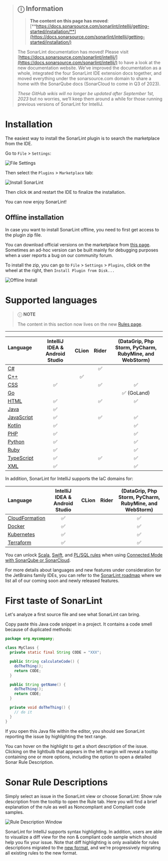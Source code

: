 > ## ⓘ **Information**
>
>>**The content on this page has moved**: [**https://docs.sonarsource.com/sonarlint/intellij/getting-started/installation/**](https://docs.sonarsource.com/sonarlint/intellij/getting-started/installation/) 
>
>The SonarLint documentation has moved! Please visit [https://docs.sonarsource.com/sonarlint/intellij/](https://docs.sonarsource.com/sonarlint/intellij/) to have a look at the new documentation website. We’ve improved the documentation as a whole, integrated the four SonarLint IDE extension docs together, and moved everything under the sonarsource.com domain to share a home with the SonarQube docs (SonarCloud to come in Q3 of 2023).
>
>*These GitHub wikis will no longer be updated after September 1st, 2023* but no worries, we’ll keep them around a while for those running previous versions of SonarLint for IntelliJ.
>

# Installation

The easiest way to install the SonarLint plugin is to search the marketplace from the IDE.

Go to `File` > `Settings`:

   ![File Settings](images/getting-started/file_settings_menu.png "File Settings")

Then select the `Plugins` > `Marketplace` tab:

   ![Install SonarLint](images/getting-started/install_sonarlint.png "Install SonarLint")

Then click `OK` and restart the IDE to finalize the installation.

You can now enjoy SonarLint!

## Offline installation

In case you want to install SonarLint offline, you need to first get access to the plugin zip file.

You can download official versions on the marketplace from [this page](https://plugins.jetbrains.com/plugin/7973-sonarlint/versions). Sometimes an ad-hoc version can be built mainly for debugging purposes when a user reports a bug on our community forum.

To install the zip, you can go to `File` > `Settings` > `Plugins`, click on the wheel at the right, then `Install Plugin from Disk...`


   ![Offline Install](images/getting-started/install_offline.png "Offline Install")

# Supported languages

> ⓘ **NOTE**
>
>The content in this section now lives on the new [Rules page](https://docs.sonarsource.com/sonarlint/intellij/getting-started/installation/). 
>
---

| Language &nbsp; &nbsp; &nbsp; &nbsp; &nbsp; &nbsp;  | IntelliJ IDEA & Android Studio  | CLion   | Rider   | (DataGrip, Php Storm, PyCharm, RubyMine, and WebStorm)  |
| :-------- | :-----: | :-----: | :-----: | :-----: |
| [C#](https://rules.sonarsource.com/csharp) |  |  | ✅ |  |
| [C++](https://rules.sonarsource.com/cpp) |  | ✅ |  |  |
| [CSS](https://rules.sonarsource.com/css) | ✅ |  | ✅ | ✅ |
| [Go](https://rules.sonarsource.com/go) |  |  |  | ✅ (GoLand) |
| [HTML](https://rules.sonarsource.com/html) | ✅ |  | ✅ | ✅ |
| [Java](https://rules.sonarsource.com/java) | ✅ |  |  |  |
| [JavaScript](https://rules.sonarsource.com/javascript) | ✅ |  | ✅ | ✅ |
| [Kotlin](https://rules.sonarsource.com/kotlin) | ✅ |  |  | ✅ |
| [PHP](https://rules.sonarsource.com/php) | ✅ |  |  | ✅ |
| [Python](https://rules.sonarsource.com/python) | ✅ |  |  | ✅ |
| [Ruby](https://rules.sonarsource.com/ruby) | ✅ |  |  | ✅ |
| [TypeScript](https://rules.sonarsource.com/typescript) | ✅ |  | ✅ | ✅ |
| [XML](https://rules.sonarsource.com/xml) | ✅ |  |  | ✅ |

In addition, SonarLint for IntelliJ supports the IaC domains for: 

| Language  | IntelliJ IDEA & Android Studio  | CLion   | Rider   | (DataGrip, Php Storm, PyCharm, RubyMine, and WebStorm)  |
| :-------- | :---: | :---: | :---: | :---: |
| [CloudFormation](https://rules.sonarsource.com/cloudformation)| ✅ |  |  | ✅ |
| [Docker](https://rules.sonarsource.com/docker) | ✅ |  |  | ✅ |
| [Kubernetes](https://rules.sonarsource.com/kubernetes)| ✅ |  |  | ✅ |
| [Terraform](https://rules.sonarsource.com/terraform) | ✅ |  |  | ✅ |

You can unlock [Scala](https://rules.sonarsource.com/scala/), [Swift](https://rules.sonarsource.com/swift/), and [PL/SQL rules](https://rules.sonarsource.com/plsql/) when using [Connected Mode with SonarQube or SonarCloud](Bind-to-SonarQube-or-SonarCloud).

For more details about languages and new features under consideration for the JetBrains family IDEs, you can refer to the [SonarLint roadmap](https://portal.productboard.com/sonarsource/4-sonarlint/tabs/8-under-consideration) where we list all of our coming soon and newly released features.


# First taste of SonarLint

Let's analyze a first source file and see what SonarLint can bring.

Copy paste this Java code snippet in a project. It contains a code smell because of duplicated methods:

```java
package org.mycompany;

class MyClass {
  private static final String CODE = "XXX";

  public String calculateCode() {
    doTheThing();
    return CODE;
  }

  public String getName() {
    doTheThing();
    return CODE;
  }

  private void doTheThing() {
    // do it
  }
}

```

If you open this Java file within the editor, you should see SonarLint reporting the issue by highlighting the text range.

You can hover on the highlight to get a short description of the issue. Clicking on the lightbulb that appears in the left margin will reveal a tooltip containing one or more options, including the option to open a detailed Sonar Rule Description.

# Sonar Rule Descriptions

Simply select an issue in the SonarLint view or choose SonarLint: Show rule description from the tooltip to open the Rule tab. Here you will find a brief explanation of the rule as well as Noncompliant and Compliant code samples.

![Rule Description Window](images/getting-started/non_and_compliant_diff_example.png "Rule descriptions")

SonarLint for IntelliJ supports syntax highlighting. In addition, users are able to visualize a diff view for the non & compliant code sample which should help you fix your issue. Note that diff highlighting is only available for rules descriptions migrated to the [new format](https://community.sonarsource.com/t/sonarlint-for-intellij-7-3-better-help-for-taint-vulnerabilities-support-front-end-languages/79312), and we're progressively migrating all existing rules to the new format.